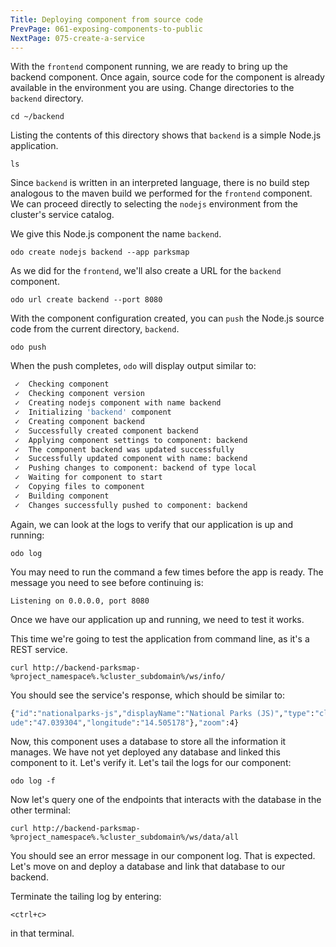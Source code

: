 ```yaml
---
Title: Deploying component from source code
PrevPage: 061-exposing-components-to-public
NextPage: 075-create-a-service
---
```


With the ``frontend`` component running, we are ready to bring up the backend component. Once again, source code for the component is already available in the environment you are using. Change directories to the ``backend`` directory.

```execute-1
cd ~/backend
```

Listing the contents of this directory shows that ``backend`` is a simple Node.js application.

```execute-1
ls
```

Since ``backend`` is written in an interpreted language, there is no build step analogous to the maven build we performed for the ``frontend`` component. We can proceed directly to selecting the ``nodejs`` environment from the cluster's service catalog.

We give this Node.js component the name ``backend``.

```execute-1
odo create nodejs backend --app parksmap
```

As we did for the ``frontend``, we'll also create a URL for the ``backend`` component.

```execute-1
odo url create backend --port 8080
```
With the component configuration created, you can ``push`` the Node.js source code from the current directory, ``backend``.

```execute-1
odo push
```

When the push completes, ``odo`` will display output similar to:

```bash
 ✓  Checking component
 ✓  Checking component version
 ✓  Creating nodejs component with name backend
 ✓  Initializing 'backend' component
 ✓  Creating component backend
 ✓  Successfully created component backend
 ✓  Applying component settings to component: backend
 ✓  The component backend was updated successfully
 ✓  Successfully updated component with name: backend
 ✓  Pushing changes to component: backend of type local
 ✓  Waiting for component to start
 ✓  Copying files to component
 ✓  Building component
 ✓  Changes successfully pushed to component: backend
```

Again, we can look at the logs to verify that our application is up and running:

```execute-1
odo log 
```

You may need to run the command a few times before the app is ready. The message you need to see before continuing is:

```
Listening on 0.0.0.0, port 8080
```

Once we have our application up and running, we need to test it works.

This time we're going to test the application from command line, as it's a REST service.

```execute-2
curl http://backend-parksmap-%project_namespace%.%cluster_subdomain%/ws/info/
```

You should see the service's response, which should be similar to:

```bash
{"id":"nationalparks-js","displayName":"National Parks (JS)","type":"cluster","center":{"latit
ude":"47.039304","longitude":"14.505178"},"zoom":4}
```

Now, this component uses a database to store all the information it manages. We have not yet deployed any database and linked this component to it. Let's verify it. Let's tail the logs for our component:

```execute-1
odo log -f
```

Now let's query one of the endpoints that interacts with the database in the other terminal:

```execute-2
curl http://backend-parksmap-%project_namespace%.%cluster_subdomain%/ws/data/all
```

You should see an error message in our component log. That is expected. Let's move on and deploy a database and link that database to our backend.

Terminate the tailing log by entering:

```execute-1
<ctrl+c>
```

in that terminal.
